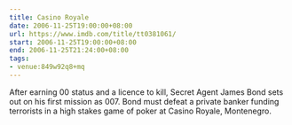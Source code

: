 ```yaml
---
title: Casino Royale
date: 2006-11-25T19:00:00+08:00
url: https://www.imdb.com/title/tt0381061/
start: 2006-11-25T19:00:00+08:00
end: 2006-11-25T21:24:00+08:00
tags:
- venue:849w92q8+mq
---
```

After earning 00 status and a licence to kill, Secret Agent James Bond sets out on his first mission as 007. Bond must defeat a private banker funding terrorists in a high stakes game of poker at Casino Royale, Montenegro.
